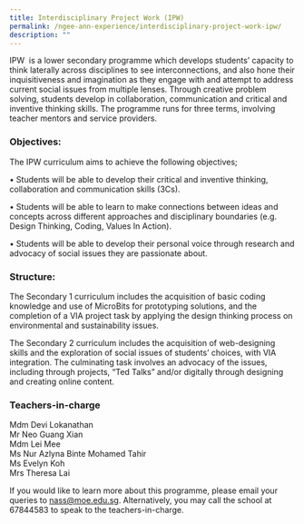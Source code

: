```yaml
---
title: Interdisciplinary Project Work (IPW)
permalink: /ngee-ann-experience/interdisciplinary-project-work-ipw/
description: ""
---
```

IPW  is a lower secondary programme which develops students’ capacity to think laterally across disciplines to see interconnections, and also hone their inquisitiveness and imagination as they engage with and attempt to address current social issues from multiple lenses. Through creative problem solving, students develop in collaboration, communication and critical and inventive thinking skills. The programme runs for three terms, involving teacher mentors and service providers.

### Objectives:

The IPW curriculum aims to achieve the following objectives;

• Students will be able to develop their critical and inventive thinking, collaboration and communication skills (3Cs).

• Students will be able to learn to make connections between ideas and concepts across different approaches and disciplinary boundaries (e.g. Design Thinking, Coding, Values In Action).

• Students will be able to develop their personal voice through research and advocacy of social issues they are passionate about.

### Structure:

The Secondary 1 curriculum includes the acquisition of basic coding knowledge and use of MicroBits for prototyping solutions, and the completion of a VIA project task by applying the design thinking process on environmental and sustainability issues.

The Secondary 2 curriculum includes the acquisition of web-designing skills and the exploration of social issues of students’ choices, with VIA integration. The culminating task involves an advocacy of the issues, including through projects, “Ted Talks” and/or digitally through designing and creating online content.

  
### Teachers-in-charge

Mdm Devi Lokanathan <br>
Mr Neo Guang Xian <br>
Mdm Lei Mee <br>
Ms Nur Azlyna Binte Mohamed Tahir <br>
Ms Evelyn Koh <br>
Mrs Theresa Lai   
  
If you would like to learn more about this programme, please email your queries to nass@moe.edu.sg. Alternatively, you may call the school at 67844583 to speak to the teachers-in-charge.